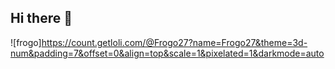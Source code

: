## Hi there 👋
![frogo]https://count.getloli.com/@Frogo27?name=Frogo27&theme=3d-num&padding=7&offset=0&align=top&scale=1&pixelated=1&darkmode=auto
<!--
**Frogo27/Frogo27** is a ✨ _special_ ✨ repository because its `README.md` (this file) appears on your GitHub profile.

Here are some ideas to get you started:

- 🔭 I’m currently working on ...
- 🌱 I’m currently learning ...
- 👯 I’m looking to collaborate on ...
- 🤔 I’m looking for help with ...
- 💬 Ask me about ...
- 📫 How to reach me: ...
- 😄 Pronouns: ...
- ⚡ Fun fact: ...
-->
